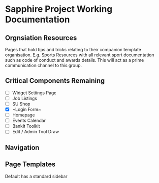 # Sapphire Project Working Documentation

## Orgnsiation Resources

Pages that hold tips and tricks relating to their companion template organisation. E.g. Sports Resources with all relevant sport documentation such as code of conduct and awards details. This will act as a prime communication channel to this group.

## Critical Components Remaining

- [ ] Widget Settings Page
- [ ] Job Listings
- [ ] SU Shop
- [x] ~Login Form~
- [ ] Homepage
- [ ] Events Calendar
- [ ] BankIt Toolkit
- [ ] Edit / Admin Tool Draw

## Navigation

## Page Templates

Default has a standard sidebar

